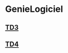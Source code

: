 # GenieLogiciel

## [TD3](https://github.com/rgv26/GenieLogiciel/blob/master/td3/)

## [TD4](https://github.com/rgv26/GenieLogiciel/blob/master/td4/)